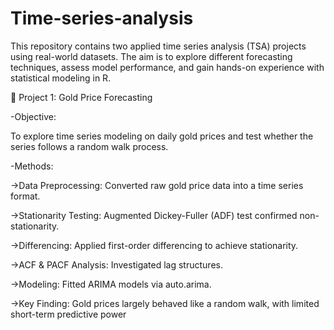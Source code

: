 # Time-series-analysis
This repository contains two applied time series analysis (TSA) projects using real-world datasets. The aim is to explore different forecasting techniques, assess model performance, and gain hands-on experience with statistical modeling in R.

📌 Project 1: Gold Price Forecasting

-Objective:

To explore time series modeling on daily gold prices and test whether the series follows a random walk process.

-Methods:

->Data Preprocessing: Converted raw gold price data into a time series format.

->Stationarity Testing: Augmented Dickey-Fuller (ADF) test confirmed non-stationarity.

->Differencing: Applied first-order differencing to achieve stationarity.

->ACF & PACF Analysis: Investigated lag structures.

->Modeling: Fitted ARIMA models via auto.arima.

->Key Finding: Gold prices largely behaved like a random walk, with limited short-term predictive power
